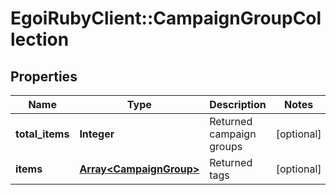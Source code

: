 # EgoiRubyClient::CampaignGroupCollection

## Properties
Name | Type | Description | Notes
------------ | ------------- | ------------- | -------------
**total_items** | **Integer** | Returned campaign groups | [optional] 
**items** | [**Array&lt;CampaignGroup&gt;**](CampaignGroup.md) | Returned tags | [optional] 


